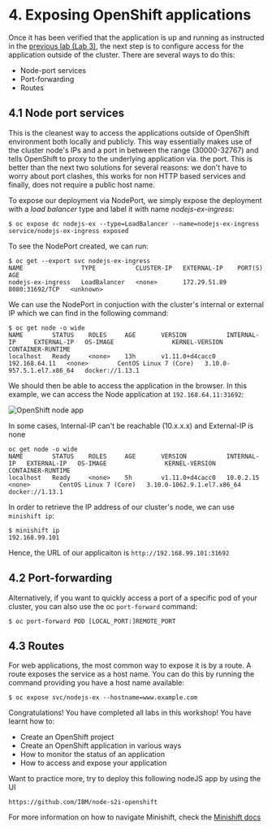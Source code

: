 # 4. Exposing OpenShift applications

Once it has been verified that the application is up and running as instructed in the [previous lab (Lab 3)](../Lab3/README.md), the next step is to configure access for the application outside of the cluster. There are several ways to do this:

- Node-port services
- Port-forwarding
- Routes

## 4.1 Node port services

This is the cleanest way to access the applications outside of OpenShift environment both locally and publicly. This way essentially makes use of the cluster node's IPs and a port in between the range (30000-32767) and tells OpenShift to proxy to the underlying application via. the port. This is better than the next two solutions for several reasons: we don't have to worry about port clashes, this works for non HTTP based services and finally, does not require a public host name. 

To expose our deployment via NodePort, we simply expose the deployment with a _load balancer_ type and label it with name _nodejs-ex-ingress_:
```console
$ oc expose dc nodejs-ex --type=LoadBalancer --name=nodejs-ex-ingress
service/nodejs-ex-ingress exposed
```

To see the NodePort created, we can run:
```console
$ oc get --export svc nodejs-ex-ingress
NAME                TYPE           CLUSTER-IP   EXTERNAL-IP    PORT(S)          AGE
nodejs-ex-ingress   LoadBalancer   <none>       172.29.51.89   8080:31692/TCP   <unknown>
```

We can use the NodePort in conjuction with the cluster's internal or external IP which we can find in the following command:
```console
$ oc get node -o wide
NAME        STATUS    ROLES     AGE       VERSION           INTERNAL-IP     EXTERNAL-IP   OS-IMAGE                KERNEL-VERSION              CONTAINER-RUNTIME
localhost   Ready     <none>    13h       v1.11.0+d4cacc0   192.168.64.11   <none>        CentOS Linux 7 (Core)   3.10.0-957.5.1.el7.x86_64   docker://1.13.1
```

We should then be able to access the application in the browser. In this example, we can access the Node application at `192.168.64.11:31692`:

![OpenShift node app](../images/openshift_node_app.png)

In some cases, Internal-IP can't be reachable (10.x.x.x) and External-IP is none

```console
oc get node -o wide
NAME        STATUS    ROLES     AGE       VERSION           INTERNAL-IP   EXTERNAL-IP   OS-IMAGE                KERNEL-VERSION               CONTAINER-RUNTIME
localhost   Ready     <none>    5h        v1.11.0+d4cacc0   10.0.2.15     <none>        CentOS Linux 7 (Core)   3.10.0-1062.9.1.el7.x86_64   docker://1.13.1
```

In order to retrieve the IP address of our cluster's node, we can use `minishift ip`:

```console
$ minishift ip
192.168.99.101
```

Hence, the URL of our applicaiton is `http://192.168.99.101:31692`

## 4.2 Port-forwarding

Alternatively, if you want to quickly access a port of a specific pod of your cluster, you can also use the oc `port-forward` command:

```
$ oc port-forward POD [LOCAL_PORT:]REMOTE_PORT
```

## 4.3 Routes

For web applications, the most common way to expose it is by a route. A route exposes the service as a host name. You can do this by running the command providing you have a host name available:

```
$ oc expose svc/nodejs-ex --hostname=www.example.com
```

Congratulations! You have completed all labs in this workshop! You have learnt how to:
- Create an OpenShift project
- Create an OpenShift application in various ways
- How to monitor the status of an application
- How to access and expose your application

Want to practice more, try to deploy this following nodeJS app by using the UI
```
https://github.com/IBM/node-s2i-openshift
```

For more information on how to navigate Minishift, check the [Minishift docs](https://docs.okd.io/latest/minishift/index.html)
